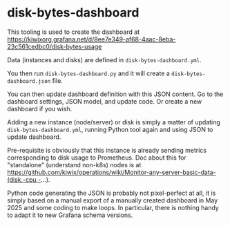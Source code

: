 # disk-bytes-dashboard

This tooling is used to create the dashboard at https://kiwixorg.grafana.net/d/8ee7e349-af68-4aac-8eba-23c561cedbc0/disk-bytes-usage

Data (instances and disks) are defined in `disk-bytes-dashboard.yml`.

You then run `disk-bytes-dashboard.py` and it will create a `disk-bytes-dashboard.json` file.

You can then update dashboard definition with this JSON content. Go to the dashboard settings, JSON model, and update code. Or create a new dashboard if you wish.

Adding a new instance (node/server) or disk is simply a matter of updating `disk-bytes-dashboard.yml`, running Python tool again and using JSON to update dashboard.

Pre-requisite is obviously that this instance is already sending metrics corresponding to disk usage to Prometheus. Doc about this for "standalone" (understand non-k8s) nodes is at https://github.com/kiwix/operations/wiki/Monitor-any-server-basic-data-(disk,-cpu,-...).

Python code generating the JSON is probably not pixel-perfect at all, it is simply based on a manual export of a manually created dashboard in May 2025 and some coding to make loops. In particular, there is nothing handy to adapt it to new Grafana schema versions.